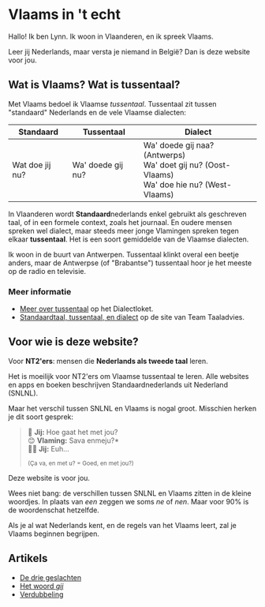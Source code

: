 # Vlaams in 't echt

Hallo! Ik ben Lynn. Ik woon in Vlaanderen, en ik spreek Vlaams.

Leer jij Nederlands, maar versta je niemand in België? Dan is deze website voor jou.

## Wat is Vlaams? Wat is tussentaal?

Met Vlaams bedoel ik Vlaamse _tussentaal_. Tussentaal zit tussen "standaard" Nederlands en de vele Vlaamse dialecten:

| Standaard | Tussentaal | Dialect |
| ---------- | ----------- | ------- |
| Wat doe jij nu? | Wa' doede gij nu? | Wa' doede gij naa? (Antwerps)<br>Wa' doet gij nu? (Oost-Vlaams)<br>Wa' doe hie nu? (West-Vlaams)<br>

In Vlaanderen wordt **Standaard**nederlands enkel gebruikt als geschreven taal, of in een formele context, zoals het journaal. En oudere mensen spreken wel dialect, maar steeds meer jonge Vlamingen spreken tegen elkaar **tussentaal**. Het is een soort gemiddelde van de Vlaamse dialecten.

Ik woon in de buurt van Antwerpen. Tussentaal klinkt overal een beetje anders, maar de Antwerpse (of "Brabantse") tussentaal hoor je het meeste op de radio en televisie.

### Meer informatie

* [Meer over tussentaal](https://www.dialectloket.be/tekst/tussentaal/meer-over-tussentaal/) op het Dialectloket.
* [Standaardtaal, tussentaal, en dialect](https://www.vlaanderen.be/team-taaladvies/taaladviezen/woordgebruik/standaardtaal/standaardtaal-tussentaal-en-dialect-taalkundige-termen) op de site van Team Taaladvies.

## Voor wie is deze website?

Voor **NT2'ers**: mensen die **Nederlands als tweede taal** leren.

Het is moeilijk voor NT2'ers om Vlaamse tussentaal te leren. Alle websites en apps en boeken beschrijven Standaardnederlands uit Nederland (SNLNL).

Maar het verschil tussen SNLNL en Vlaams is nogal groot. Misschien herken je dit soort gesprek:

> 🙂 **Jij:**  Hoe gaat het met jou?  
> 😊 **Vlaming:**  Sava enmeju?*  
> 😵‍💫 **Jij:**  Euh...
>
> <sup>(Ça va, en met u? = Goed, en met jou?)</sup>

Deze website is voor jou.

Wees niet bang: de verschillen tussen SNLNL en Vlaams zitten in de kleine woordjes. In plaats van _een_ zeggen we soms _ne_ of _nen_. Maar voor 90% is de woordenschat hetzelfde.

Als je al wat Nederlands kent, en de regels van het Vlaams leert, zal je Vlaams beginnen begrijpen.

## Artikels

* [De drie geslachten](./geslachten/)
* [Het woord _gij_](./gij/)
* [Verdubbeling](./verdubbeling/)
